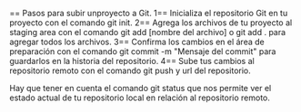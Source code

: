 == Pasos para subir unproyecto a Git.
1== Inicializa el repositorio Git en tu proyecto con el comando git init.
2== Agrega los archivos de tu proyecto al staging area con el comando git add [nombre del archivo] o git add . para agregar todos los archivos.
3== Confirma los cambios en el área de preparación con el comando git commit -m "Mensaje del commit" para guardarlos en la historia del repositorio.
4== Sube tus cambios al repositorio remoto con el comando git push y url del repositorio.

Hay que tener en cuenta el comando git status que nos permite ver el estado actual de tu repositorio local en relación al repositorio remoto.